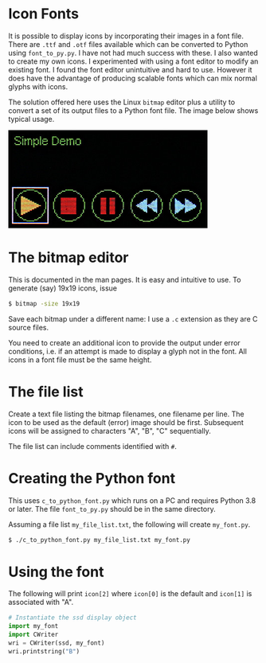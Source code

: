 # Icon Fonts

It is possible to display icons by incorporating their images in a font file.
There are `.ttf` and `.otf` files available which can be converted to Python
using `font_to_py.py`. I have not had much success with these. I also wanted
to create my own icons. I experimented with using a font editor to modify an
existing font. I found the font editor unintuitive and hard to use. However it
does have the advantage of producing scalable fonts which can mix normal glyphs
with icons.

The solution offered here uses the Linux `bitmap` editor plus a utility to
convert a set of its output files to a Python font file. The image below shows
typical usage.

![Image](./icon_font.jpg)

# The bitmap editor

This is documented in the man pages. It is easy and intuitive to use. To
generate (say) 19x19 icons, issue
```bash
$ bitmap -size 19x19
```
Save each bitmap under a different name: I use a `.c` extension as they are C
source files.

You need to create an additional icon to provide the output under error
conditions, i.e. if an attempt is made to display a glyph not in the font. All
icons in a font file must be the same height.

# The file list

Create a text file listing the bitmap filenames, one filename per line. The
icon to be used as the default (error) image should be first. Subsequent icons
will be assigned to characters "A", "B", "C" sequentially.

The file list can include comments identified with `#`.

# Creating the Python font

This uses `c_to_python_font.py` which runs on a PC and requires Python 3.8 or
later. The file `font_to_py.py` should be in the same directory.

Assuming a file list `my_file_list.txt`, the following will create
`my_font.py`.

```bash
$ ./c_to_python_font.py my_file_list.txt my_font.py
```

# Using the font

The following will print `icon[2]` where `icon[0]` is the default and `icon[1]`
is associated with "A".
```python
# Instantiate the ssd display object
import my_font
import CWriter
wri = CWriter(ssd, my_font)
wri.printstring("B")
```
